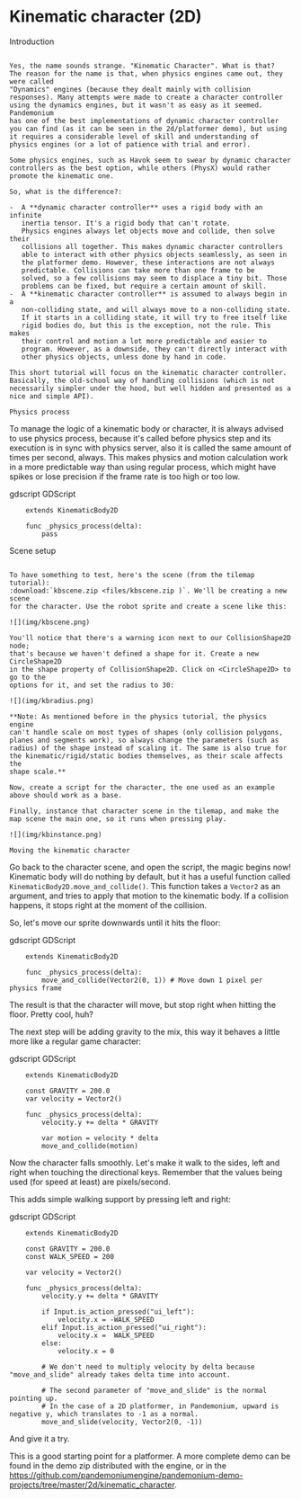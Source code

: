 

Kinematic character (2D)
========================

Introduction
~~~~~~~~~~~~

Yes, the name sounds strange. "Kinematic Character". What is that?
The reason for the name is that, when physics engines came out, they were called
"Dynamics" engines (because they dealt mainly with collision
responses). Many attempts were made to create a character controller
using the dynamics engines, but it wasn't as easy as it seemed. Pandemonium
has one of the best implementations of dynamic character controller
you can find (as it can be seen in the 2d/platformer demo), but using
it requires a considerable level of skill and understanding of
physics engines (or a lot of patience with trial and error).

Some physics engines, such as Havok seem to swear by dynamic character
controllers as the best option, while others (PhysX) would rather
promote the kinematic one.

So, what is the difference?:

-  A **dynamic character controller** uses a rigid body with an infinite
   inertia tensor. It's a rigid body that can't rotate.
   Physics engines always let objects move and collide, then solve their
   collisions all together. This makes dynamic character controllers
   able to interact with other physics objects seamlessly, as seen in
   the platformer demo. However, these interactions are not always
   predictable. Collisions can take more than one frame to be
   solved, so a few collisions may seem to displace a tiny bit. Those
   problems can be fixed, but require a certain amount of skill.
-  A **kinematic character controller** is assumed to always begin in a
   non-colliding state, and will always move to a non-colliding state.
   If it starts in a colliding state, it will try to free itself like
   rigid bodies do, but this is the exception, not the rule. This makes
   their control and motion a lot more predictable and easier to
   program. However, as a downside, they can't directly interact with
   other physics objects, unless done by hand in code.

This short tutorial will focus on the kinematic character controller.
Basically, the old-school way of handling collisions (which is not
necessarily simpler under the hood, but well hidden and presented as a
nice and simple API).

Physics process
~~~~~~~~~~~~~~~

To manage the logic of a kinematic body or character, it is always
advised to use physics process, because it's called before physics step and its execution is
in sync with physics server, also it is called the same amount of times
per second, always. This makes physics and motion calculation work in a
more predictable way than using regular process, which might have spikes
or lose precision if the frame rate is too high or too low.

gdscript GDScript

```
    extends KinematicBody2D

    func _physics_process(delta):
        pass
```


Scene setup
~~~~~~~~~~~

To have something to test, here's the scene (from the tilemap tutorial):
:download:`kbscene.zip <files/kbscene.zip )`. We'll be creating a new scene
for the character. Use the robot sprite and create a scene like this:

![](img/kbscene.png)

You'll notice that there's a warning icon next to our CollisionShape2D node;
that's because we haven't defined a shape for it. Create a new CircleShape2D
in the shape property of CollisionShape2D. Click on <CircleShape2D> to go to the
options for it, and set the radius to 30:

![](img/kbradius.png)

**Note: As mentioned before in the physics tutorial, the physics engine
can't handle scale on most types of shapes (only collision polygons,
planes and segments work), so always change the parameters (such as
radius) of the shape instead of scaling it. The same is also true for
the kinematic/rigid/static bodies themselves, as their scale affects the
shape scale.**

Now, create a script for the character, the one used as an example
above should work as a base.

Finally, instance that character scene in the tilemap, and make the
map scene the main one, so it runs when pressing play.

![](img/kbinstance.png)

Moving the kinematic character
~~~~~~~~~~~~~~~~~~~~~~~~~~~~~~

Go back to the character scene, and open the script, the magic begins
now! Kinematic body will do nothing by default, but it has a
useful function called
`KinematicBody2D.move_and_collide()`.
This function takes a `Vector2` as
an argument, and tries to apply that motion to the kinematic body. If a
collision happens, it stops right at the moment of the collision.

So, let's move our sprite downwards until it hits the floor:

gdscript GDScript

```
    extends KinematicBody2D

    func _physics_process(delta):
        move_and_collide(Vector2(0, 1)) # Move down 1 pixel per physics frame
```

The result is that the character will move, but stop right when
hitting the floor. Pretty cool, huh?

The next step will be adding gravity to the mix, this way it behaves a
little more like a regular game character:

gdscript GDScript

```
    extends KinematicBody2D

    const GRAVITY = 200.0
    var velocity = Vector2()

    func _physics_process(delta):
        velocity.y += delta * GRAVITY

        var motion = velocity * delta
        move_and_collide(motion)
```

Now the character falls smoothly. Let's make it walk to the sides, left
and right when touching the directional keys. Remember that the values
being used (for speed at least) are pixels/second.

This adds simple walking support by pressing left and right:

gdscript GDScript

```
    extends KinematicBody2D

    const GRAVITY = 200.0
    const WALK_SPEED = 200

    var velocity = Vector2()

    func _physics_process(delta):
        velocity.y += delta * GRAVITY

        if Input.is_action_pressed("ui_left"):
            velocity.x = -WALK_SPEED
        elif Input.is_action_pressed("ui_right"):
            velocity.x =  WALK_SPEED
        else:
            velocity.x = 0

        # We don't need to multiply velocity by delta because "move_and_slide" already takes delta time into account.

        # The second parameter of "move_and_slide" is the normal pointing up.
        # In the case of a 2D platformer, in Pandemonium, upward is negative y, which translates to -1 as a normal.
        move_and_slide(velocity, Vector2(0, -1))
```

And give it a try.

This is a good starting point for a platformer. A more complete demo can be found in the demo zip distributed with the
engine, or in the
https://github.com/pandemoniumengine/pandemonium-demo-projects/tree/master/2d/kinematic_character.
